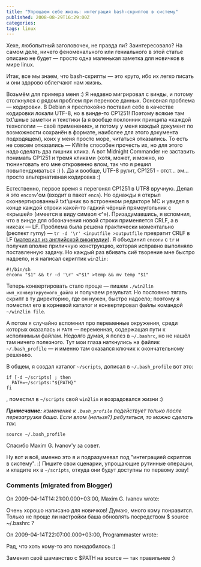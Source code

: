 ```yaml
---
title: "Упрощаем себе жизнь: интеграция bash-скриптов в систему"
published: 2008-08-29T16:29:00Z
categories: 
tags: linux
---
```


Хехе, любопытный заголовочек, не правда ли? Заинтересовало? На самом деле, ничего феноменального или гениального в этой статье описано не будет — просто одна маленькая заметка для новичков в мире linux.

Итак, все мы знаем, что bash-скрипты — это круто, ибо их легко писать и они здорово облегчают нам жизнь.

Возьмём для примера меня :) Я недавно мигрировал с винды, и потому столкнулся с рядом проблем при переносе данных. Основная проблема — кодировки. В Debian я преспокойно поставил себе в качестве кодировки локали UTF-8, но в винде-то CP1251! Поэтому всякие там txt'шные заметки и текстики (а я вообще поклонник принципа «каждой технологии — своё применение», и потому у меня каждый документ по возможности сохранён в формате, наиболее для этого документа подходящем), коих у меня просто море, читаться отказались. То есть не совсем отказались — KWrite способен прочесть их, но для этого надо сделать два лишних клика. А вот Midnight Commander не заставить понимать CP1251 и тремя кликами (хотя, может, и можно, но тюнинговать его мне откровенно влом, так что я решил повыпендриваться :) ). Да и вообще, UTF-8 рулит, CP1251 - отст… эм… просто альтернативная кодировка :)

Естественно, первое время я перегонял CP1251 в UTF8 вручную. Делал я это `enconv`'ом (входит в пакет `enca`). Но однажды я открыл сконвертированный txt'шник во встроенном редакторе MC и увидел в конце каждой строки какой-то гадкий чёрный прямоугольник с «крышей» (имеется в виду символ «^»). Призадумавшись, я вспомнил, что в винде для обозначения новой строки применяется CRLF, а в никсах — LF. Проблема была решена практически моментально (респект гуглу) &mdash; `tr -d '\r' <inputfile >outputfile` превратит CRLF в LF (<a href="http://en.wikipedia.org/Wiki/Newline">материал из английской википедии</a>). Я объединил `enconv` с `tr` и получил вполне приличную конструкцию, которая исправно выполняло поставленную задачу. Но каждый раз вбивать сиё творение мне быстро надоело, и я написал скриптик `win2lin`:
```
#!/bin/sh
enconv "$1" && tr -d '\r' <"$1" >temp && mv temp "$1"
```
Теперь конвертировать стало проще — пишем `./win2lin имя_конвертируемого_файла` и получаем результат. Но постоянно тягать скрипт в ту директорию, где он нужен, быстро надоело; поэтому я поместил его в корневой каталог и конвертировал файлы командой `~/win2lin file`.

А потом я случайно вспомнил про переменные окружения, среди которых оказалась и `PATH` — переменная, содержащая пути к исполнимым файлам. Недолго думая, я полез в `~/.bashrc`, но не нашёл там ничего полезного. Тут мои глаза наткнулись на файлик `~/.bash_profile` &mdash; и именно там оказался ключик к окончательному решению.

В общем, я создал каталог `~/scripts`, дописал в `~/.bash_profile` вот это:
```
if [-d ~/scripts] ; then
  PATH=~/scripts:"${PATH}"
fi
```
, поместил в `~/scripts` свой `win2lin` и возрадовался жизни :)

<i><b>Примечание:</b> изменение к `.bash_profile` подействует только после перезагрузки баша. Если влом (нельзя?) ребутиться, то можно сделать так:</i>
```
source ~/.bash_profile
```
Спасибо Maxim G. Ivanov'у за совет.

Ну вот и всё, именно это я и подразумевал под "интеграцией скриптов в систему". :)
Пишите свои сценарии, упрощающие рутинные операции, и кладите их в `~/scripts`, откуда они будут доступны по первому зову!

<h3 id='hakyll-convert-comments-title'>Comments (migrated from Blogger)</h3>
<div class='hakyll-convert-comment'>
<p class='hakyll-convert-comment-date'>On 2009-04-14T14:21:00.000+03:00, Maxim G. Ivanov wrote:</p>
<p class='hakyll-convert-comment-body'>
Очень хорошо написано для новичков!  Думаю, много кому понравится.  Только не проще ли настройки баша обновлять посредством $ source ~/.bashrc ?
</p>
</div>

<div class='hakyll-convert-comment'>
<p class='hakyll-convert-comment-date'>On 2009-04-14T22:07:00.000+03:00, Programmaster wrote:</p>
<p class='hakyll-convert-comment-body'>
Рад, что хоть кому-то это понадобилось :)

Заменил своё шаманство с $PATH на source — так правильнее :)
</p>
</div>



